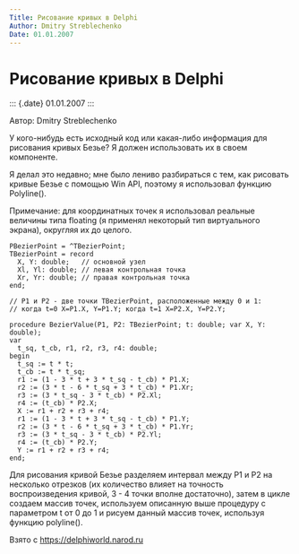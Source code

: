 ```yaml
---
Title: Рисование кривых в Delphi
Author: Dmitry Streblechenko
Date: 01.01.2007
---
```



Рисование кривых в Delphi
=========================

::: {.date}
01.01.2007
:::

Автор: Dmitry Streblechenko

У кого-нибудь есть исходный код или какая-либо информация для рисования
кривых Безье? Я должен использовать их в своем компоненте.

Я делал это недавно; мне было лениво разбираться с тем, как рисовать
кривые Безье с помощью Win API, поэтому я использовал функцию
Polyline().

Примечание: для координатных точек я использовал реальные величины типа
floating (я применял некоторый тип виртуального экрана), округляя их до
целого.

    PBezierPoint = ^TBezierPoint;
    TBezierPoint = record
      X, Y: double;   // основной узел
      Xl, Yl: double; // левая контрольная точка
      Xr, Yr: double; // правая контрольная точка
    end;
     
    // P1 и P2 - две точки TBezierPoint, расположенные между 0 и 1:
    // когда t=0 X=P1.X, Y=P1.Y; когда t=1 X=P2.X, Y=P2.Y;
     
    procedure BezierValue(P1, P2: TBezierPoint; t: double; var X, Y: double);
    var
      t_sq, t_cb, r1, r2, r3, r4: double;
    begin
      t_sq := t * t;
      t_cb := t * t_sq;
      r1 := (1 - 3 * t + 3 * t_sq - t_cb) * P1.X;
      r2 := (3 * t - 6 * t_sq + 3 * t_cb) * P1.Xr;
      r3 := (3 * t_sq - 3 * t_cb) * P2.Xl;
      r4 := (t_cb) * P2.X;
      X := r1 + r2 + r3 + r4;
      r1 := (1 - 3 * t + 3 * t_sq - t_cb) * P1.Y;
      r2 := (3 * t - 6 * t_sq + 3 * t_cb) * P1.Yr;
      r3 := (3 * t_sq - 3 * t_cb) * P2.Yl;
      r4 := (t_cb) * P2.Y;
      Y := r1 + r2 + r3 + r4;
    end;

Для рисования кривой Безье разделяем интервал между P1 и P2 на несколько
отрезков (их количество влияет на точность воспроизведения кривой, 3 - 4
точки вполне достаточно), затем в цикле создаем массив точек, используем
описанную выше процедуру с параметром t от 0 до 1 и рисуем данный массив
точек, используя функцию polyline().

Взято с <https://delphiworld.narod.ru>
